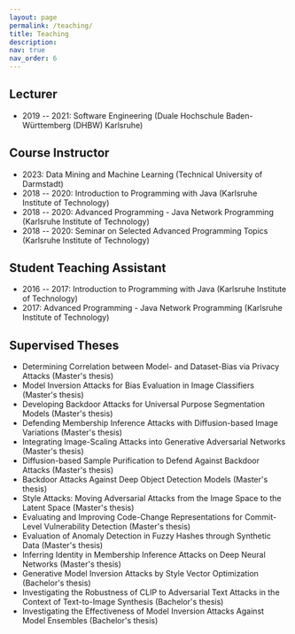 ```yaml
---
layout: page
permalink: /teaching/
title: Teaching
description: 
nav: true
nav_order: 6
---
```


## Lecturer
- 2019 -- 2021: Software Engineering (Duale Hochschule Baden-Württemberg (DHBW) Karlsruhe)

## Course Instructor
- 2023: Data Mining and Machine Learning (Technical University of Darmstadt)
- 2018 -- 2020: Introduction to Programming with Java (Karlsruhe Institute of Technology)
- 2018 -- 2020: Advanced Programming - Java Network Programming (Karlsruhe Institute of Technology)
- 2018 -- 2020: Seminar on Selected Advanced Programming Topics (Karlsruhe Institute of Technology)

## Student Teaching Assistant
- 2016 -- 2017: Introduction to Programming with Java (Karlsruhe Institute of Technology)
- 2017: Advanced Programming - Java Network Programming (Karlsruhe Institute of Technology)

## Supervised Theses
- Determining Correlation between Model- and Dataset-Bias via Privacy Attacks (Master's thesis)
- Model Inversion Attacks for Bias Evaluation in Image Classifiers (Master's thesis)
- Developing Backdoor Attacks for Universal Purpose Segmentation Models (Master's thesis)
- Defending Membership Inference Attacks with Diffusion-based Image Variations (Master's thesis)
- Integrating Image-Scaling Attacks into Generative Adversarial Networks (Master's thesis)
- Diffusion-based Sample Purification to Defend Against Backdoor Attacks (Master's thesis)
- Backdoor Attacks Against Deep Object Detection Models (Master's thesis)
- Style Attacks: Moving Adversarial Attacks from the Image Space to the Latent Space (Master's thesis)
- Evaluating and Improving Code-Change Representations for Commit-Level Vulnerability Detection (Master's thesis)
- Evaluation of Anomaly Detection in Fuzzy Hashes through Synthetic Data (Master's thesis)
- Inferring Identity in Membership Inference Attacks on Deep Neural Networks (Master's thesis)
- Generative Model Inversion Attacks by Style Vector Optimization (Bachelor's thesis)
- Investigating the Robustness of CLIP to Adversarial Text Attacks in the Context of Text-to-Image Synthesis (Bachelor's thesis)
- Investigating the Effectiveness of Model Inversion Attacks Against Model Ensembles (Bachelor's thesis)
